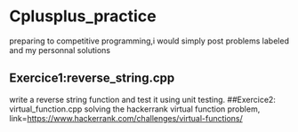 # Cplusplus_practice
preparing to competitive programming,i would simply post problems labeled and my personnal solutions
 ## Exercice1:reverse_string.cpp
 write a reverse string function and test it using unit testing.
##Exercice2: virtual_function.cpp
solving the hackerrank virtual function problem, link=https://www.hackerrank.com/challenges/virtual-functions/
